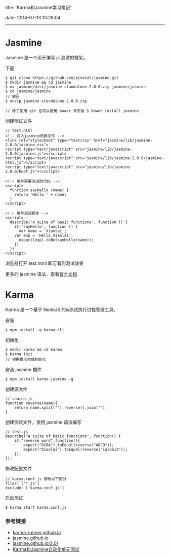 title: 'Karma和Jasmine学习笔记'

date: 2014-07-13 10:28:04

---

# Jasmine 

Jasmine 是一个用于编写 js 测试的框架。	
	
下载

	$ git clone https://github.com/pivotal/jasmine.git
	$ mkdir jasmine && cd jasmine
	$ mv jasmine/dist/jasmine-standalone-2.0.0.zip jasmine/jasmine
	$ cd jasmine/jasmine
	// 解压
	$ unzip jasmine-standalone-2.0.0.zip

	// 除了使用 git 也可以使用 bower 来安装 $ bower install jasmine

创建测试文件

	// test.html
	<!-- 引入jasmine依赖文件 -->
	<link rel="stylesheet" type="text/css" href="jasmine/lib/jasmine-2.0.0/jasmine.css">
	<script type="text/javascript" src="jasmine/lib/jasmine-2.0.0/jasmine.js"></script>
 	<script type="text/javascript" src="jasmine/lib/jasmine-2.0.0/jasmine-html.js"></script>
	<script type="text/javascript" src="jasmine/lib/jasmine-2.0.0/boot.js"></script>
  
	<!-- 编写需要测试的代码 -->
	<script>
	  function sayHello (name) {
    	return 'Hello ' + name;
	  }
	</script>

	<!-- 编写测试脚本 -->
	<script>
	  describe('A suite of basic functions', function () {
	    it('sayHello', function () {
    	  var name = 'Xiaolai';
      	var exp = 'Hello Xiaolai';
	      expect(exp).toBe(sayHello(name));
    	})
	  })
	</script>		

浏览器打开 test.html 即可看到测试效果

更多的 jasmine 语法，查看[官方文档](http://jasmine.github.io/2.0/introduction.html)

<!-- more -->

# Karma

Karma 是一个基于 NodeJS 的js测试执行过程管理工具。

安装

	$ npm install -g karma-cli		

初始化

	$ mkdir karma && cd karma
	$ karma init
	// 根据提示完成初始化

安装 jasmine 插件

	$ npm install karma-jasmine -g		
	
创建源文件
	
	// source.js
	function reverse(name){
    	return name.split("").reverse().join("");
	} 	
	
创建测试文件，使用 jasmine 语法编写
	
	// test.js
	describe("A suite of basic functions", function() {
   		it("reverse word",function(){
   	 		expect("DCBA").toEqual(reverse("ABCD"));
	        expect("Xiaolai").toEqual(reverse("ialoaiX"));
	    });
	});

修改配置文件
	
	// karma.conf.js 修改以下部分
	files: ['*.js']
	exclude: ['karma.conf.js']
	
启动测试

	$ karma start karma.conf.js	
	
### 参考链接

- [karma-runner.github.io](http://karma-runner.github.io/)
- [jasmine.github.io](http://jasmine.github.io/)
- [jasmine.github.io/2.0/](http://jasmine.github.io/2.0/introduction.html)
- [Karma和Jasmine自动化单元测试](http://blog.fens.me/nodejs-karma-jasmine/)